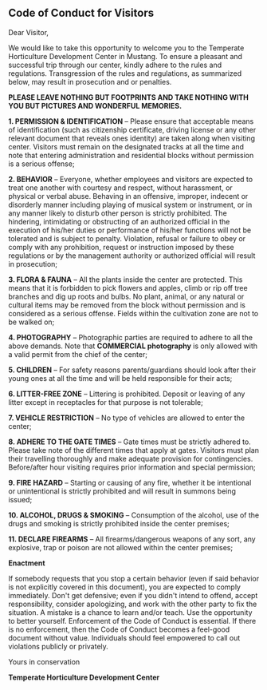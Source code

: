 ## Code of Conduct for Visitors

Dear Visitor,

We would like to take this opportunity to welcome you to the Temperate Horticulture Development Center in Mustang. To ensure a pleasant and successful trip through our center, kindly adhere to the rules and regulations. Transgression of the rules and regulations, as summarized below, may result in prosecution and or penalties. 

**PLEASE LEAVE NOTHING BUT FOOTPRINTS AND TAKE NOTHING WITH YOU BUT PICTURES AND WONDERFUL MEMORIES.**


**1. PERMISSION & IDENTIFICATION** – 
Please ensure that acceptable means of identification (such as citizenship certificate, driving license or any other relevant document that reveals ones identity) are taken along when visiting center. Visitors must remain on the designated tracks at all the time and note that entering administration and residential blocks without permission is a serious offense;

**2. BEHAVIOR** – 
Everyone, whether employees and visitors are expected to treat one another with courtesy and respect, without harassment, or physical or verbal abuse. Behaving in an offensive, improper, indecent or disorderly manner including playing of musical system or instrument, or in any manner likely to disturb other person is strictly prohibited. The hindering, intimidating or obstructing of an authorized official in the execution of his/her duties or performance of his/her functions will not be tolerated and is subject to penalty. Violation, refusal or failure to obey or comply with any prohibition, request or instruction imposed by these regulations or by the management authority or authorized official will result in prosecution;

**3. FLORA & FAUNA** – 
All the plants inside the center are protected. This means that it is forbidden to pick flowers and apples, climb or rip off tree branches and dig up roots and bulbs. No plant, animal, or any natural or cultural items may be removed from the block without permission and is considered as a serious offense. Fields within the cultivation zone are not to be walked on;

**4. PHOTOGRAPHY** – 
Photographic parties are required to adhere to all the above demands. Note that **COMMERCIAL photography** is only allowed with a valid permit from the chief of the center;

**5. CHILDREN** – 
For safety reasons parents/guardians should look after their young ones at all the time and will be held responsible for their acts;

**6. LITTER-FREE ZONE** – 
Littering is prohibited. Deposit or leaving of any litter except in receptacles for that purpose is not tolerable;

**7. VEHICLE RESTRICTION** – 
No type of vehicles are allowed to enter the center;

**8. ADHERE TO THE GATE TIMES** – 
Gate times must be strictly adhered to. Please take note of the different times that apply at gates. Visitors must plan their travelling thoroughly and make adequate provision for contingencies. Before/after hour visiting requires prior information and special permission;

**9. FIRE HAZARD** – 
Starting or causing of any fire, whether it be intentional or unintentional is strictly prohibited and will result in summons being issued;

**10. ALCOHOL, DRUGS & SMOKING** – 
Consumption of the alcohol, use of the drugs and smoking is strictly prohibited inside the center premises;

**11. DECLARE FIREARMS** – 
All firearms/dangerous weapons of any sort, any explosive, trap or poison are not allowed within the center premises;

**Enactment**

If somebody requests that you stop a certain behavior (even if said behavior is not explicitly covered in this document), you are expected to comply immediately. Don't get defensive; even if you didn't intend to offend, accept responsibility, consider apologizing, and work with the other party to fix the situation. A mistake is a chance to learn and/or teach. Use the opportunity to better yourself.
Enforcement of the Code of Conduct is essential. If there is no enforcement, then the Code of Conduct becomes a feel-good document without value. Individuals should feel empowered to call out violations publicly or privately. 



Yours in conservation

**Temperate Horticulture Development Center**
